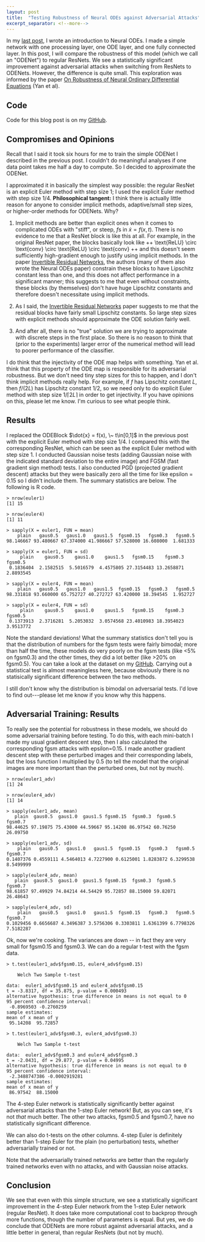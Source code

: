 ```yaml
---
layout: post
title:  "Testing Robustness of Neural ODEs against Adversarial Attacks"
excerpt_separator: <!--more-->
---
```


In my [last post](https://hongsuh7.github.io/2020/07/17/neural-ode-intro.html), I wrote an introduction to Neural ODEs. I made a simple network with one processing layer, one ODE layer, and one fully connected layer. In this post, I will compare the robustness of this model (which we call an "ODENet") to regular ResNets. We see a statistically significant improvement against adversarial attacks when switching from ResNets to ODENets. However, the difference is quite small. This exploration was informed by the paper [On Robustness of Neural Ordinary Differential Equations](https://arxiv.org/pdf/1910.05513.pdf) (Yan et al). 

<!--more-->

## Code 
Code for this blog post is on my [GitHub](https://github.com/hongsuh7).

## Compromises and Opinions

Recall that I said it took six hours for me to train the simple ODENet I described in the previous post. I couldn't do meaningful analyses if one data point takes me half a day to compute. So I decided to approximate the ODENet.

I approximated it in basically the simplest way possible: the regular ResNet is an explicit Euler method with step size 1; I used the explicit Euler method with step size 1/4. **Philosophical tangent:** I think there is actually little reason for anyone to consider implicit methods, adaptive/small step sizes, or higher-order methods for ODENets. Why? 

1. Implicit methods are better than explicit ones when it comes to complicated ODEs with "stiff", or steep, $f$s in $\dot{x} = f(x,t)$. There is no evidence to me that a ResNet block is like this at all. For example, in the original ResNet paper, the blocks basically look like ++ \text{ReLU} \circ \text{conv} \circ \text{ReLU} \circ \text{conv}  ++ and this doesn't seem sufficiently high-gradient enough to justify using implicit methods. In the paper [Invertible Residual Networks](https://arxiv.org/abs/1811.00995), the authors (many of them also wrote the Neural ODEs paper) constrain these blocks to have Lipschitz constant less than one, and this does not affect performance in a significant manner; this suggests to me that even without constraints, these blocks (by themselves) don't have huge Lipschitz constants and therefore doesn't necessitate using implicit methods.

2. As I said, the [Invertible Residual Networks](https://arxiv.org/abs/1811.00995) paper suggests to me that the residual blocks have fairly small Lipschitz constants. So large step sizes with explicit methods should approximate the ODE solution fairly well.

3. And after all, there is no "true" solution we are trying to approximate with discrete steps in the first place. So there is no reason to think that (prior to the experiments) larger error of the numerical method will lead to poorer performance of the classifier. 

I do think that the injectivity of the ODE map helps with something. Yan et al. think that this property of the ODE map is responsible for its adversarial robustness. But we don't need tiny step sizes for this to happen, and I don't think implicit methods really help. For example, if $f$ has Lipschitz constant $L$, then $f/(2L)$ has Lipschitz constant $1/2$, so we need only to do explicit Euler method with step size $1/\lceil 2L \rceil$ in order to get injectivity. If you have opinions on this, please let me know. I'm curious to see what people think.

## Results

I replaced the ODEBlock $\dot{x} = f(x), \~ t\in[0,1]$ in the previous post with the explicit Euler method with step size 1/4. I compared this with the corresponding ResNet, which can be seen as the explicit Euler method with step size 1. I conducted Gaussian noise tests (adding Gaussian noise with the indicated standard deviation to the entire image) and FGSM (fast gradient sign method) tests. I also conducted PGD (projected gradient descent) attacks but they were basically zero all the time for like epsilon = 0.15 so I didn't include them. The summary statistics are below. The following is R code.
```
> nrow(euler1)
[1] 15

> nrow(euler4)
[1] 11

> sapply(X = euler1, FUN = mean)
    plain   gaus0.5   gaus1.0   gaus1.5  fgsm0.15   fgsm0.3   fgsm0.5 
98.146667 93.480667 67.374000 41.986667 57.528000 16.608000  1.681333 

> sapply(X = euler1, FUN = sd)
     plain    gaus0.5    gaus1.0    gaus1.5   fgsm0.15    fgsm0.3    fgsm0.5 
 0.1836404  2.1582515  5.5016579  4.4575805 27.3154483 13.2658871  2.8893545 

> sapply(X = euler4, FUN = mean)
    plain   gaus0.5   gaus1.0   gaus1.5  fgsm0.15   fgsm0.3   fgsm0.5 
98.331818 93.660000 65.752727 40.272727 63.420000 18.394545  1.952727

> sapply(X = euler4, FUN = sd)
     plain    gaus0.5    gaus1.0    gaus1.5   fgsm0.15    fgsm0.3    fgsm0.5 
 0.1373913  2.3716281  5.2053032  3.0574568 23.4010983 18.3954023  3.9513772 
```

Note the standard deviations! What the summary statistics don't tell you is that the distribution of numbers for the fgsm tests were fairly bimodal; more than half the time, these models do very poorly on the fgsm tests (like <5% on fgsm0.3) and the other times, they did a lot better (like >20% on fgsm0.5). You can take a look at the dataset on my [GitHub](https://github.com/hongsuh7). Carrying out a statistical test is almost meaningless here, because obviously there is no statisically significant difference between the two methods.

I still don't know why the distribution is bimodal on adversarial tests. I'd love to find out---please let me know if you know why this happens.

## Adversarial Training: Results

To really see the potential for robustness in these models, we should do some adversarial training before testing. To do this, with each mini-batch I made my usual gradient descent step, then I also calculated the corresponding fgsm attacks with epsilon=0.15. I made another gradient descent step with these perturbed images and their corresponding labels, but the loss function I multiplied by 0.5 (to tell the model that the original images are more important than the perturbed ones, but not by much). 

```
> nrow(euler1_adv)
[1] 24

> nrow(euler4_adv)
[1] 14

> sapply(euler1_adv, mean)
   plain  gaus0.5  gaus1.0  gaus1.5 fgsm0.15  fgsm0.3  fgsm0.5  fgsm0.7 
98.44625 97.19875 75.43000 44.59667 95.14208 86.97542 60.76250 26.09750 

> sapply(euler1_adv, sd)
    plain   gaus0.5   gaus1.0   gaus1.5  fgsm0.15   fgsm0.3   fgsm0.5   fgsm0.7 
0.1407376 0.4559111 4.5464013 4.7227900 0.6125001 1.8283872 6.3299538 8.5499999 

> sapply(euler4_adv, mean)
   plain  gaus0.5  gaus1.0  gaus1.5 fgsm0.15  fgsm0.3  fgsm0.5  fgsm0.7 
98.61857 97.49929 74.84214 44.54429 95.72857 88.15000 59.82071 26.48643 

> sapply(euler4_adv, sd)
    plain   gaus0.5   gaus1.0   gaus1.5  fgsm0.15   fgsm0.3   fgsm0.5   fgsm0.7 
0.1029456 0.6656687 4.3496387 3.5756306 0.3303811 1.6361399 6.7798326 7.5182287 
```

Ok, now we're cooking. The variances are down -- in fact they are very small for fgsm0.15 and fgsm0.3. We can do a regular t-test with the fgsm data.

```
> t.test(euler1_adv$fgsm0.15, euler4_adv$fgsm0.15)

	Welch Two Sample t-test

data:  euler1_adv$fgsm0.15 and euler4_adv$fgsm0.15
t = -3.8317, df = 35.875, p-value = 0.000493
alternative hypothesis: true difference in means is not equal to 0
95 percent confidence interval:
 -0.8969503 -0.2760259
sample estimates:
mean of x mean of y 
 95.14208  95.72857 

> t.test(euler1_adv$fgsm0.3, euler4_adv$fgsm0.3)

	Welch Two Sample t-test

data:  euler1_adv$fgsm0.3 and euler4_adv$fgsm0.3
t = -2.0431, df = 29.877, p-value = 0.04995
alternative hypothesis: true difference in means is not equal to 0
95 percent confidence interval:
 -2.3488747386 -0.0002919281
sample estimates:
mean of x mean of y 
 86.97542  88.15000 
```

The 4-step Euler network is statistically significantly better against adversarial attacks than the 1-step Euler network! But, as you can see, it's not *that* much better. The other two attacks, fgsm0.5 and fgsm0.7, have no statistically significant difference.

We can also do t-tests on the other columns. 4-step Euler is definitely better than 1-step Euler for the plain (no perturbation) tests, whether adversarially trained or not.

Note that the adversarially trained networks are better than the regularly trained networks even with no attacks, and with Gaussian noise attacks.

## Conclusion

We see that even with this simple structure, we see a statistically significant improvement in the 4-step Euler network from the 1-step Euler network (regular ResNet). It does take more computational cost to backprop through more functions, though the number of parameters is equal. But yes, we do conclude that ODENets are more robust against adversarial attacks, and a little better in general, than regular ResNets (but not by much).
